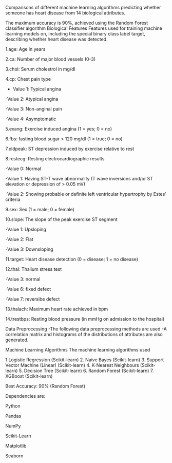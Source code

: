 Comparisons of different machine learning algorithms predicting whether someone has heart disease from 14 biological attributes.

The maximum accuracy is 90%, achieved using the Random Forest classifier algorithm
Biological Features
Features used for training machine learning models on, including the special binary class label target, describing whether heart disease was detected.

1.age: Age in years

2.ca: Number of major blood vessels (0-3)

3.chol: Serum cholestrol in mg/dl

4.cp: Chest pain type

  - Value 1: Typical angina
  
  -Value 2: Atypical angina
  
  -Value 3: Non-anginal pain
  
  -Value 4: Asymptomatic
  
 5.exang: Exercise induced angina (1 = yes; 0 = no)

 6.fbs: fasting blood sugar > 120 mg/dl (1 = true; 0 = no)

 7.oldpeak: ST depression induced by exercise relative to rest

 8.restecg: Resting electrocardiographic results

   -Value 0: Normal
   
   -Value 1: Having ST-T wave abnormality (T wave inversions and/or ST elevation or depression of > 0.05 mV)
   
   -Value 2: Showing probable or definite left ventricular hypertrophy by Estes' criteria
   
 9.sex: Sex (1 = male; 0 = female)

 10.slope: The slope of the peak exercise ST segment

   -Value 1: Upsloping
   
   -Value 2: Flat
   
   -Value 3: Downsloping
   
  11.target: Heart disease detection (0 = disease; 1 = no disease)

  12.thal: Thalium stress test

   -Value 3: normal
   
   -Value 6: fixed defect
          
   -Value 7: reversibe defect

   
  13.thalach: Maximum heart rate achieved in bpm

  14.trestbps: Resting blood pressure (in mmHg on admission to the hospital)

Data Preprocessing
-The following data preprocessing methods are used
-A correlation matrix and histograms of the distributions of attributes are also generated.

Machine Learning Algorithms
The machine learning algorithms used

1.Logistic Regression (Scikit-learn)
2. Naive Bayes (Scikit-learn)
3. Support Vector Machine (Linear) (Scikit-learn)
4. K-Nearest Neighbours (Scikit-learn)
5. Decision Tree (Scikit-learn)
6. Random Forest (Scikit-learn)
7. XGBoost (Scikit-learn)

Best Accuracy: 90% (Random Forest)

Dependencies are:

Python 

Pandas

NumPy

Scikit-Learn

Matplotlib

Seaborn

